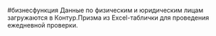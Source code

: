#бизнесфункция 
Данные по физическим и юридическим лицам загружаются в Контур.Призма из Excel-таблички для проведения ежедневной проверки.